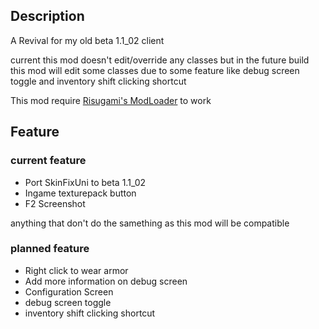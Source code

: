 ## Description
A Revival for my old beta 1.1_02 client

current this mod doesn't edit/override any classes but in the future build this mod will edit some classes due to some feature like debug screen toggle and inventory shift clicking shortcut

This mod require [Risugami's ModLoader](https://mcarchive.net/mods/modloader?gvsn=b1.1_02) to work
## Feature
### current feature
- Port SkinFixUni to beta 1.1_02
- Ingame texturepack button
- F2 Screenshot

anything that don't do the samething as this mod will be compatible
### planned feature
- Right click to wear armor
- Add more information on debug screen
- Configuration Screen
- debug screen toggle
- inventory shift clicking shortcut
